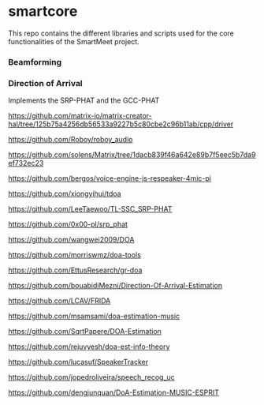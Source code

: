 # smartcore

This repo contains the different libraries and scripts used for the core functionalities of the SmartMeet project.

### Beamforming

### Direction of Arrival

Implements the SRP-PHAT and the GCC-PHAT

https://github.com/matrix-io/matrix-creator-hal/tree/125b75a4256db56533a9227b5c80cbe2c96b11ab/cpp/driver

https://github.com/Roboy/roboy_audio

https://github.com/solens/Matrix/tree/1dacb839f46a642e89b7f5eec5b7da9ef732ec23

https://github.com/bergos/voice-engine-js-respeaker-4mic-pi

https://github.com/xiongyihui/tdoa

https://github.com/LeeTaewoo/TL-SSC_SRP-PHAT

https://github.com/0x00-pl/srp_phat

https://github.com/wangwei2009/DOA

https://github.com/morriswmz/doa-tools

https://github.com/EttusResearch/gr-doa

https://github.com/bouabidiMezni/Direction-Of-Arrival-Estimation

https://github.com/LCAV/FRIDA

https://github.com/msamsami/doa-estimation-music

https://github.com/SqrtPapere/DOA-Estimation

https://github.com/rejuvyesh/doa-est-info-theory

https://github.com/lucasuf/SpeakerTracker

https://github.com/jopedroliveira/speech_recog_uc

https://github.com/dengjunquan/DoA-Estimation-MUSIC-ESPRIT